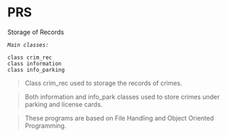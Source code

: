 # PRS

Storage of Records

*`Main classes:`*

    class crim_rec
    class information
    class info_parking

> Class crim_rec used to storage the records of crimes. 

> Both information and info_park classes used to store crimes under parking and license cards.

>These programs are based on File Handling and Object Oriented Programming.



